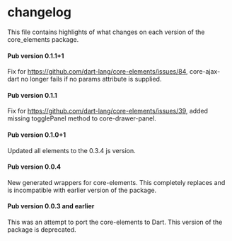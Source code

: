 # changelog

This file contains highlights of what changes on each version of the
core_elements package.

#### Pub version 0.1.1+1

Fix for https://github.com/dart-lang/core-elements/issues/84, core-ajax-dart no
longer fails if no params attribute is supplied.

#### Pub version 0.1.1

Fix for https://github.com/dart-lang/core-elements/issues/39, added missing
togglePanel method to core-drawer-panel.

#### Pub version 0.1.0+1

Updated all elements to the 0.3.4 js version.

#### Pub version 0.0.4

New generated wrappers for core-elements. This completely replaces and is
incompatible with earlier version of the package.

#### Pub version 0.0.3 and earlier

This was an attempt to port the core-elements to Dart. This version of the
package is deprecated.
